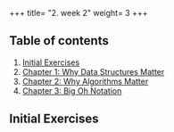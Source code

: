 +++
title= "2. week 2"
weight= 3
+++

## Table of contents

1. [Initial Exercises](#initial-exercises)
2. [Chapter 1: Why Data Structures Matter](#why-data-structures-matter)
3. [Chapter 2: Why Algorithms Matter](#why-algorithms-matter)
4. [Chapter 3: Big Oh Notation](#big-oh-notation)

## Initial Exercises
